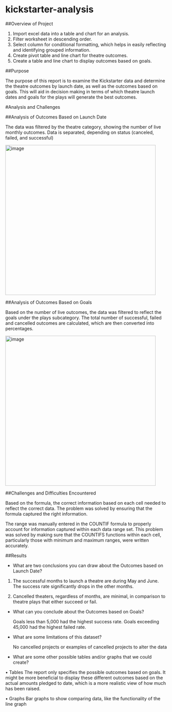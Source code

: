 # kickstarter-analysis

##Overview of Project

1. Import excel data into a table and chart for an analysis.
2. Filter worksheet in descending order.
3. Select column for conditional formatting, which helps in easily reflecting and identifying grouped information.
4. Create pivot table and line chart for theatre outcomes. 
5. Create a table and line chart to display outcomes based on goals. 

##Purpose

  The purpose of this report is to examine the Kickstarter data and determine the theatre outcomes by launch date, as well as the outcomes based on goals. This will aid in decision making in terms of which theatre launch dates and goals for the plays will generate the best outcomes.

#Analysis and Challenges

##Analysis of Outcomes Based on Launch Date

  The data was filtered by the theatre category, showing the number of live monthly outcomes. Data is separated, depending on status (canceled, failed, and successful)


<img width="468" alt="image" src="https://user-images.githubusercontent.com/104689119/168200462-07759457-d85f-4755-a4db-712e6a45a54c.png">

##Analysis of Outcomes Based on Goals

  Based on the number of live outcomes, the data was filtered to reflect the goals under the plays subcategory. The total number of successful, failed and cancelled outcomes are calculated, which are then converted into percentages. 
  
  <img width="468" alt="image" src="https://user-images.githubusercontent.com/104689119/168200502-6fba198f-485e-48e7-a7dd-2a2cda5f1e03.png">

##Challenges and Difficulties Encountered

  Based on the formula, the correct information based on each cell needed to reflect the correct data. The problem was solved by ensuring that the formula captured the right information.
  
  The range was manually entered in the COUNTIF formula to properly account for information captured within each data range set. This problem was solved by making sure that the COUNTIFS functions within each cell, particularly those with minimum and maximum ranges, were written accurately.
	
##Results

- What are two conclusions you can draw about the Outcomes based on Launch Date?

1. The successful months to launch a theatre are during May and June. The success rate significantly drops in the other months. 

2. Cancelled theaters, regardless of months, are minimal, in comparison to theatre plays that either succeed or fail.

- What can you conclude about the Outcomes based on Goals?

  Goals less than 5,000 had the highest success rate. Goals exceeding 45,000 had the highest failed rate. 

- What are some limitations of this dataset?

  No cancelled projects or examples of cancelled projects to alter the data 

- What are some other possible tables and/or graphs that we could create?

•	Tables 
  The report only specifies the possible outcomes based on goals. It might be more beneficial to display these different outcomes based on the actual amounts pledged to date, which is a more realistic view of how much has been raised. 
  
•	Graphs 
  Bar graphs to show comparing data, like the functionality of the line graph


